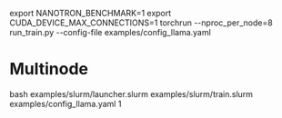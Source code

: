 export NANOTRON_BENCHMARK=1
export CUDA_DEVICE_MAX_CONNECTIONS=1
torchrun --nproc_per_node=8 run_train.py --config-file examples/config_llama.yaml

# Multinode
bash examples/slurm/launcher.slurm examples/slurm/train.slurm examples/config_llama.yaml 1
